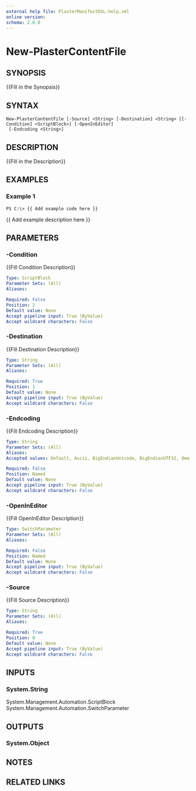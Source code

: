```yaml
---
external help file: PlasterManifestDSL-help.xml
online version: 
schema: 2.0.0
---
```


# New-PlasterContentFile

## SYNOPSIS
{{Fill in the Synopsis}}

## SYNTAX

```
New-PlasterContentFile [-Source] <String> [-Destination] <String> [[-Condition] <ScriptBlock>] [-OpenInEditor]
 [-Endcoding <String>]
```

## DESCRIPTION
{{Fill in the Description}}

## EXAMPLES

### Example 1
```
PS C:\> {{ Add example code here }}
```

{{ Add example description here }}

## PARAMETERS

### -Condition
{{Fill Condition Description}}

```yaml
Type: ScriptBlock
Parameter Sets: (All)
Aliases: 

Required: False
Position: 2
Default value: None
Accept pipeline input: True (ByValue)
Accept wildcard characters: False
```

### -Destination
{{Fill Destination Description}}

```yaml
Type: String
Parameter Sets: (All)
Aliases: 

Required: True
Position: 1
Default value: None
Accept pipeline input: True (ByValue)
Accept wildcard characters: False
```

### -Endcoding
{{Fill Endcoding Description}}

```yaml
Type: String
Parameter Sets: (All)
Aliases: 
Accepted values: Default, Ascii, BigEndianUnicode, BigEndianUTF32, Oem, Unicode, UTF32, UTF7, UTF8, UTF8-NoBOM

Required: False
Position: Named
Default value: None
Accept pipeline input: True (ByValue)
Accept wildcard characters: False
```

### -OpenInEditor
{{Fill OpenInEditor Description}}

```yaml
Type: SwitchParameter
Parameter Sets: (All)
Aliases: 

Required: False
Position: Named
Default value: None
Accept pipeline input: True (ByValue)
Accept wildcard characters: False
```

### -Source
{{Fill Source Description}}

```yaml
Type: String
Parameter Sets: (All)
Aliases: 

Required: True
Position: 0
Default value: None
Accept pipeline input: True (ByValue)
Accept wildcard characters: False
```

## INPUTS

### System.String
System.Management.Automation.ScriptBlock
System.Management.Automation.SwitchParameter


## OUTPUTS

### System.Object

## NOTES

## RELATED LINKS

